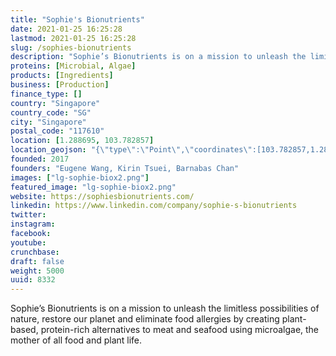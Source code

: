 ```yaml
---
title: "Sophie's Bionutrients"
date: 2021-01-25 16:25:28
lastmod: 2021-01-25 16:25:28
slug: /sophies-bionutrients
description: "Sophie’s Bionutrients is on a mission to unleash the limitless possibilities of nature, restore our planet and eliminate food allergies by creating plant-based, protein-rich alternatives to meat and seafood using microalgae, the mother of all food and plant life."
proteins: [Microbial, Algae]
products: [Ingredients]
business: [Production]
finance_type: []
country: "Singapore"
country_code: "SG"
city: "Singapore"
postal_code: "117610"
location: [1.288695, 103.782857]
location_geojson: "{\"type\":\"Point\",\"coordinates\":[103.782857,1.288695]}"
founded: 2017
founders: "Eugene Wang, Kirin Tsuei, Barnabas Chan"
images: ["lg-sophie-biox2.png"]
featured_image: "lg-sophie-biox2.png"
website: https://sophiesbionutrients.com/
linkedin: https://www.linkedin.com/company/sophie-s-bionutrients
twitter: 
instagram: 
facebook: 
youtube: 
crunchbase: 
draft: false
weight: 5000
uuid: 8332
---
```

Sophie’s Bionutrients is on a mission to unleash the limitless possibilities of nature, restore our planet and eliminate food allergies by creating plant-based, protein-rich alternatives to meat and seafood using microalgae, the mother of all food and plant life.
